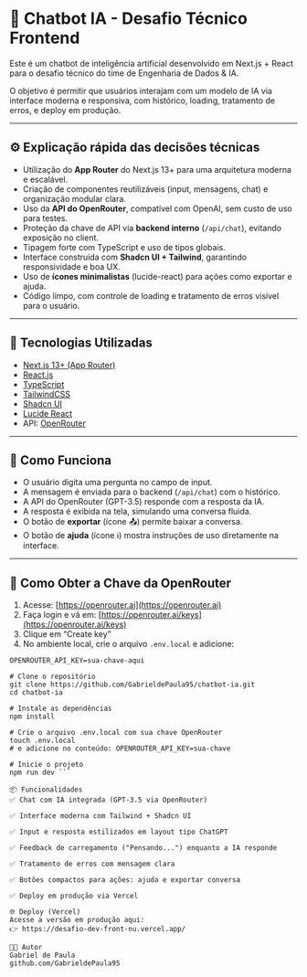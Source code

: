 # 🤖 Chatbot IA - Desafio Técnico Frontend

Este é um chatbot de inteligência artificial desenvolvido em Next.js + React para o desafio técnico do time de Engenharia de Dados & IA.

O objetivo é permitir que usuários interajam com um modelo de IA via interface moderna e responsiva, com histórico, loading, tratamento de erros, e deploy em produção.

---

## ⚙️ Explicação rápida das decisões técnicas

- Utilização do **App Router** do Next.js 13+ para uma arquitetura moderna e escalável.
- Criação de componentes reutilizáveis (input, mensagens, chat) e organização modular clara.
- Uso da **API do OpenRouter**, compatível com OpenAI, sem custo de uso para testes.
- Proteção da chave de API via **backend interno** (`/api/chat`), evitando exposição no client.
- Tipagem forte com TypeScript e uso de tipos globais.
- Interface construída com **Shadcn UI + Tailwind**, garantindo responsividade e boa UX.
- Uso de **ícones minimalistas** (lucide-react) para ações como exportar e ajuda.
- Código limpo, com controle de loading e tratamento de erros visível para o usuário.

---

## 🚀 Tecnologias Utilizadas

- [Next.js 13+ (App Router)](https://nextjs.org)
- [React.js](https://reactjs.org)
- [TypeScript](https://www.typescriptlang.org/)
- [TailwindCSS](https://tailwindcss.com)
- [Shadcn UI](https://ui.shadcn.com)
- [Lucide React](https://lucide.dev/)
- API: [OpenRouter](https://openrouter.ai)

---

## 🧠 Como Funciona

- O usuário digita uma pergunta no campo de input.
- A mensagem é enviada para o backend (`/api/chat`) com o histórico.
- A API do OpenRouter (GPT-3.5) responde com a resposta da IA.
- A resposta é exibida na tela, simulando uma conversa fluida.
- O botão de **exportar** (ícone 📤) permite baixar a conversa.
- O botão de **ajuda** (ícone ℹ️) mostra instruções de uso diretamente na interface.

---

## 🔐 Como Obter a Chave da OpenRouter

1. Acesse: [https://openrouter.ai](https://openrouter.ai)
2. Faça login e vá em: [https://openrouter.ai/keys](https://openrouter.ai/keys)
3. Clique em “Create key”
4. No ambiente local, crie o arquivo `.env.local` e adicione:

```env
OPENROUTER_API_KEY=sua-chave-aqui

# Clone o repositório
git clone https://github.com/GabrieldePaula95/chatbot-ia.git
cd chatbot-ia

# Instale as dependências
npm install

# Crie o arquivo .env.local com sua chave OpenRouter
touch .env.local
# e adicione no conteúdo: OPENROUTER_API_KEY=sua-chave

# Inicie o projeto
npm run dev ```

📦 Funcionalidades
✅ Chat com IA integrada (GPT-3.5 via OpenRouter)

✅ Interface moderna com Tailwind + Shadcn UI

✅ Input e resposta estilizados em layout tipo ChatGPT

✅ Feedback de carregamento ("Pensando...") enquanto a IA responde

✅ Tratamento de erros com mensagem clara

✅ Botões compactos para ações: ajuda e exportar conversa

✅ Deploy em produção via Vercel

🌐 Deploy (Vercel)
Acesse a versão em produção aqui:
👉 https://desafio-dev-front-nu.vercel.app/

👨‍💻 Autor
Gabriel de Paula
github.com/GabrieldePaula95
